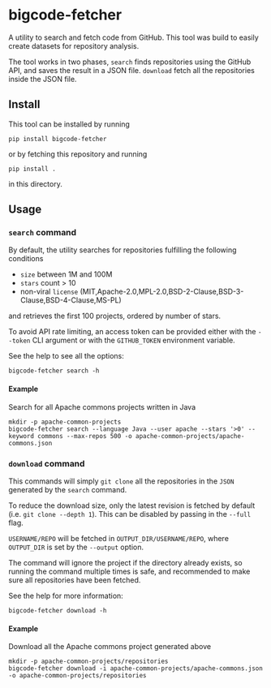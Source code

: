 # bigcode-fetcher

A utility to search and fetch code from GitHub.
This tool was build to easily create datasets for repository analysis.

The tool works in two phases, `search` finds repositories using the GitHub API,
and saves the result in a JSON file. `download` fetch all the repositories
inside the JSON file.

## Install

This tool can be installed by running

```
pip install bigcode-fetcher
```

or by fetching this repository and running

```
pip install .
```

in this directory.

## Usage

### `search` command

By default, the utility searches for repositories fulfilling the following conditions

* `size` between 1M and 100M
* `stars` count > 10
* non-viral `license` (MIT,Apache-2.0,MPL-2.0,BSD-2-Clause,BSD-3-Clause,BSD-4-Clause,MS-PL)

and retrieves the first 100 projects, ordered by number of stars.

To avoid API rate limiting, an access token can be provided either with the `--token`
CLI argument or with the `GITHUB_TOKEN` environment variable.

See the help to see all the options:

```
bigcode-fetcher search -h
```

#### Example

Search for all Apache commons projects written in Java

```
mkdir -p apache-common-projects
bigcode-fetcher search --language Java --user apache --stars '>0' --keyword commons --max-repos 500 -o apache-common-projects/apache-commons.json
```

### `download` command

This commands will simply `git clone` all the repositories in the
`JSON` generated by the `search` command.

To reduce the download size, only the latest revision is fetched by default (i.e. `git clone --depth 1`). This can be disabled by passing in the `--full` flag.

`USERNAME/REPO` will be fetched in `OUTPUT_DIR/USERNAME/REPO`, where
`OUTPUT_DIR` is set by the `--output` option.

The command will ignore the project if the directory already exists,
so running the command multiple times is safe, and recommended to make
sure all repositories have been fetched.

See the help for more information:

```
bigcode-fetcher download -h
```

#### Example

Download all the Apache commons project generated above

```
mkdir -p apache-common-projects/repositories
bigcode-fetcher download -i apache-common-projects/apache-commons.json -o apache-common-projects/repositories
```
